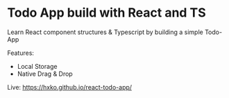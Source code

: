 # Todo App build with React and TS

Learn React component structures & Typescript by building a simple Todo-App

Features:
- Local Storage
- Native Drag & Drop
  

Live: https://hxko.github.io/react-todo-app/
